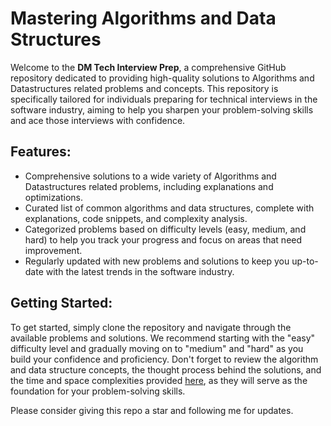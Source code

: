 # Mastering Algorithms and Data Structures

Welcome to the **DM Tech Interview Prep**, a comprehensive GitHub repository dedicated to providing high-quality solutions to Algorithms and Datastructures related problems and concepts. This repository is specifically tailored for individuals preparing for technical interviews in the software industry, aiming to help you sharpen your problem-solving skills and ace those interviews with confidence.

## Features:

* Comprehensive solutions to a wide variety of Algorithms and Datastructures related problems, including explanations and optimizations.
* Curated list of common algorithms and data structures, complete with explanations, code snippets, and complexity analysis.
* Categorized problems based on difficulty levels (easy, medium, and hard) to help you track your progress and focus on areas that need improvement.
* Regularly updated with new problems and solutions to keep you up-to-date with the latest trends in the software industry.

## Getting Started:

To get started, simply clone the repository and navigate through the available problems and solutions. We recommend starting with the "easy" difficulty level and gradually moving on to "medium" and "hard" as you build your confidence and proficiency. Don't forget to review the algorithm and data structure concepts, the thought process behind the solutions, and the time and space complexities provided [here](https://afonne.com/category/dm-tech-interview-prep/), as they will serve as the foundation for your problem-solving skills.

Please consider giving this repo a star and following me for updates.
